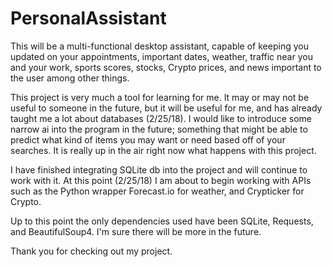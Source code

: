 # PersonalAssistant

This will be a multi-functional desktop assistant, capable of keeping you updated on your appointments, important dates, weather,
traffic near you and your work, sports scores, stocks, Crypto prices, and news important to the user among other things.

This project is very much a tool for learning for me. It may or may not be useful to someone in the future, but it will be useful for me,
and has already taught me a lot about databases (2/25/18). I would like to introduce some narrow ai into the program in the future; 
something that might be able to predict what kind of items you may want or need based off of your searches. It is really up in the air
right now what happens with this project.

I have finished integrating SQLite db into the project and will continue to work with it. At this point (2/25/18) I am about to begin
working with APIs such as the Python wrapper Forecast.io for weather, and Crypticker for Crypto.

Up to this point the only dependencies used have been SQLite, Requests, and BeautifulSoup4. I'm sure there will be more in the future. 



Thank you for checking out my project.

